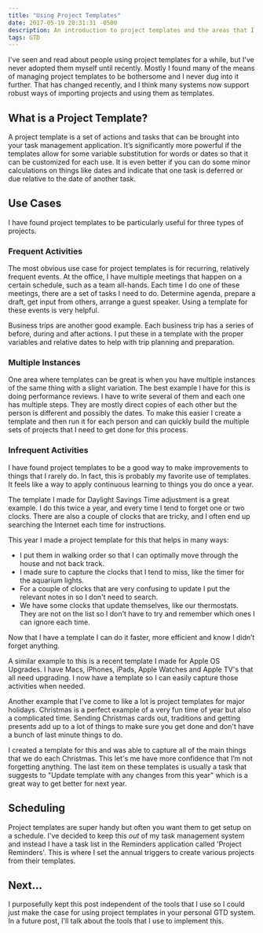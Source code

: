 ```yaml
---
title: "Using Project Templates"
date: 2017-05-19 20:31:31 -0500
description: An introduction to project templates and the areas that I have found them very useful.
tags: GTD
---
```


I've seen and read about people using project templates for a while, but I've never adopted them myself until recently. Mostly I found many of the means of managing project templates to be bothersome and I never dug into it further. That has changed recently, and I think many systems now support robust ways of importing projects and using them as templates.

## What is a Project Template?

A project template is a set of actions and tasks that can be brought into your task management application. It’s significantly more powerful if the templates allow for some variable substitution for words or dates so that it can be customized for each use. It is even better if you can do some minor calculations on things like dates and indicate that one task is deferred or due relative to the date of another task.

## Use Cases

I have found project templates to be particularly useful for three types of projects.

### Frequent Activities

The most obvious use case for project templates is for recurring, relatively frequent events. At the office, I have multiple meetings that happen on a certain schedule, such as a team all-hands. Each time I do one of these meetings, there are a set of tasks I need to do. Determine agenda, prepare a draft, get input from others, arrange a guest speaker. Using a template for these events is very helpful.

Business trips are another good example. Each business trip has a series of before, during and after actions. I put these in a template with the proper variables and relative dates to help with trip planning and preparation.

### Multiple Instances

One area where templates can be great is when you have multiple instances of the same thing with a slight variation. The best example I have for this is doing performance reviews. I have to write several of them and each one has multiple steps. They are mostly direct copies of each other but the person is different and possibly the dates. To make this easier I create a template and then run it for each person and can quickly build the multiple sets of projects that I need to get done for this process.

### Infrequent Activities

I have found project templates to be a good way to make improvements to things that I rarely do. In fact, this is probably my favorite use of templates. It feels like a way to apply continuous learning to things you do once a year.

The template I made for Daylight Savings Time adjustment is a great example. I do this twice a year, and every time I tend to forget one or two clocks. There are also a couple of clocks that are tricky, and I often end up searching the Internet each time for instructions.

This year I made a project template for this that helps in many ways:

- I put them in walking order so that I can optimally move through the house and not back track.
- I made sure to capture the clocks that I tend to miss, like the timer for the aquarium lights.
- For a couple of clocks that are very confusing to update I put the relevant notes in so I don't need to search.
- We have some clocks that update themselves, like our thermostats. They are not on the list so I don't have to try and remember which ones I can ignore each time.

Now that I have a template I can do it faster, more efficient and know I didn’t forget anything.

A similar example to this is a recent template I made for Apple OS Upgrades. I have Macs, iPhones, iPads, Apple Watches and Apple TV's that all need upgrading. I now have a template so I can easily capture those activities when needed.

Another example that I've come to like a lot is project templates for major holidays. Christmas is a perfect example of a very fun time of year but also a complicated time. Sending Christmas cards out, traditions and getting presents add up to a lot of things to make sure you get done and don't have a bunch of last minute things to do.

I created a template for this and was able to capture all of the main things that we do each Christmas. This let's me have more confidence that I’m not forgetting anything. The last item on these templates is usually a task that suggests to "Update template with any changes from this year" which is a great way to get better for next year.

## Scheduling

Project templates are super handy but often you want them to get setup on a schedule. I've decided to keep this *out* of my task management system and instead I have a task list in the Reminders application called 'Project Reminders'. This is where I set the annual triggers to create various projects from their templates.

## Next…

I purposefully kept this post independent of the tools that I use so I could just make the case for using project templates in your personal GTD system. In a future post, I'll talk about the tools that I use to implement this.

